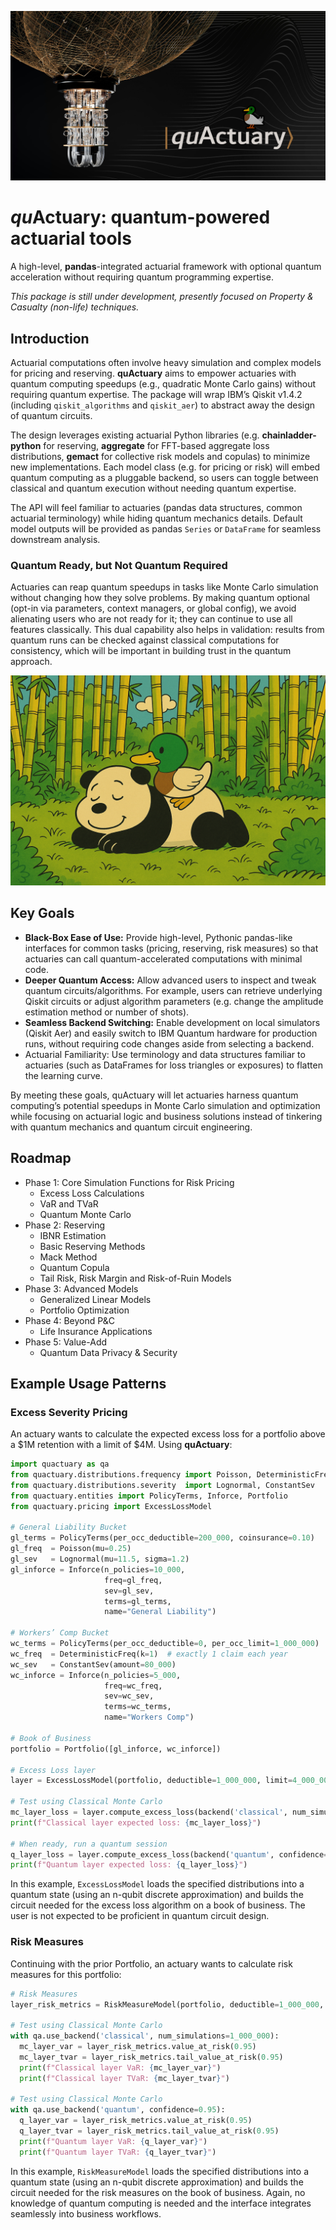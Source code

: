 ![QuActuary header image](images/qc-header.jpg)
# *qu*Actuary: quantum-powered actuarial tools

A high-level, **pandas**-integrated actuarial framework with optional quantum acceleration without requiring quantum programming expertise.

*This package is still under development, presently focused on Property & Casualty (non-life) techniques.*

## Introduction

Actuarial computations often involve heavy simulation and complex models for pricing and reserving. **quActuary** aims to empower actuaries with quantum computing speedups (e.g., quadratic Monte Carlo gains) without requiring quantum expertise. The package will wrap IBM’s Qiskit v1.4.2 (including `qiskit_algorithms` and `qiskit_aer`) to abstract away the design of quantum circuits.

The design leverages existing actuarial Python libraries (e.g. **chainladder-python** for reserving, **aggregate** for FFT-based aggregate loss distributions, **gemact** for collective risk models and copulas) to minimize new implementations. Each model class (e.g. for pricing or risk) will embed quantum computing as a pluggable backend, so users can toggle between classical and quantum execution without needing quantum expertise.

The API will feel familiar to actuaries (pandas data structures, common actuarial terminology) while hiding quantum mechanics details. Default model outputs will be provided as pandas `Series` or `DataFrame` for seamless downstream analysis.

### Quantum Ready, but Not Quantum Required
Actuaries can reap quantum speedups in tasks like Monte Carlo simulation without changing how they solve problems. By making quantum optional (opt-in via parameters, context managers, or global config), we avoid alienating users who are not ready for it; they can continue to use all features classically. This dual capability also helps in validation: results from quantum runs can be checked against classical computations for consistency, which will be important in building trust in the quantum approach.

![Duck resting on a panda](images/panda-duck.png)

## Key Goals

- **Black-Box Ease of Use:** Provide high-level, Pythonic pandas-like interfaces for common tasks (pricing, reserving, risk measures) so that actuaries can call quantum-accelerated computations with minimal code.
- **Deeper Quantum Access:** Allow advanced users to inspect and tweak quantum circuits/algorithms. For example, users can retrieve underlying Qiskit circuits or adjust algorithm parameters (e.g. change the amplitude estimation method or number of shots).
- **Seamless Backend Switching:** Enable development on local simulators (Qiskit Aer) and easily switch to IBM Quantum hardware for production runs, without requiring code changes aside from selecting a backend.
- Actuarial Familiarity: Use terminology and data structures familiar to actuaries (such as DataFrames for loss triangles or exposures) to flatten the learning curve.

By meeting these goals, quActuary will let actuaries harness quantum computing’s potential speedups in Monte Carlo simulation and optimization while focusing on actuarial logic and business solutions instead of tinkering with quantum mechanics and quantum circuit engineering.

## Roadmap
- Phase 1: Core Simulation Functions for Risk Pricing
  - Excess Loss Calculations
  - VaR and TVaR
  - Quantum Monte Carlo
- Phase 2: Reserving
  - IBNR Estimation
  - Basic Reserving Methods
  - Mack Method
  - Quantum Copula
  - Tail Risk, Risk Margin and Risk-of-Ruin Models
- Phase 3: Advanced Models
  - Generalized Linear Models
  - Portfolio Optimization
- Phase 4: Beyond P&C
  - Life Insurance Applications
- Phase 5: Value-Add
  - Quantum Data Privacy & Security

## Example Usage Patterns

### Excess Severity Pricing

An actuary wants to calculate the expected excess loss for a portfolio above a $1M retention with a limit of $4M. Using **quActuary**:

```python
import quactuary as qa
from quactuary.distributions.frequency import Poisson, DeterministicFreq
from quactuary.distributions.severity  import Lognormal, ConstantSev
from quactuary.entities import PolicyTerms, Inforce, Portfolio
from quactuary.pricing import ExcessLossModel

# General Liability Bucket
gl_terms = PolicyTerms(per_occ_deductible=200_000, coinsurance=0.10)
gl_freq  = Poisson(mu=0.25)
gl_sev   = Lognormal(mu=11.5, sigma=1.2)
gl_inforce = Inforce(n_policies=10_000,
                     freq=gl_freq,
                     sev=gl_sev,
                     terms=gl_terms,
                     name="General Liability")

# Workers’ Comp Bucket
wc_terms = PolicyTerms(per_occ_deductible=0, per_occ_limit=1_000_000)
wc_freq  = DeterministicFreq(k=1)  # exactly 1 claim each year
wc_sev   = ConstantSev(amount=80_000)
wc_inforce = Inforce(n_policies=5_000,
                     freq=wc_freq,
                     sev=wc_sev,
                     terms=wc_terms,
                     name="Workers Comp")

# Book of Business
portfolio = Portfolio([gl_inforce, wc_inforce])

# Excess Loss layer
layer = ExcessLossModel(portfolio, deductible=1_000_000, limit=4_000_000)

# Test using Classical Monte Carlo
mc_layer_loss = layer.compute_excess_loss(backend('classical', num_simulations=1_000_000))
print(f"Classical layer expected loss: {mc_layer_loss}")

# When ready, run a quantum session
q_layer_loss = layer.compute_excess_loss(backend('quantum', confidence=0.95))
print(f"Quantum layer expected loss: {q_layer_loss}")
```

In this example, `ExcessLossModel` loads the specified distributions into a quantum state (using an n-qubit discrete approximation) and builds the circuit needed for the excess loss algorithm on a book of business. The user is not expected to be proficient in quantum circuit design.

### Risk Measures

Continuing with the prior Portfolio, an actuary wants to calculate risk measures for this portfolio:

```python
# Risk Measures
layer_risk_metrics = RiskMeasureModel(portfolio, deductible=1_000_000, limit=4_000_000)

# Test using Classical Monte Carlo
with qa.use_backend('classical', num_simulations=1_000_000):
  mc_layer_var = layer_risk_metrics.value_at_risk(0.95)
  mc_layer_tvar = layer_risk_metrics.tail_value_at_risk(0.95)
  print(f"Classical layer VaR: {mc_layer_var}")
  print(f"Classical layer TVaR: {mc_layer_tvar}")

# Test using Classical Monte Carlo
with qa.use_backend('quantum', confidence=0.95):
  q_layer_var = layer_risk_metrics.value_at_risk(0.95)
  q_layer_tvar = layer_risk_metrics.tail_value_at_risk(0.95)
  print(f"Quantum layer VaR: {q_layer_var}")
  print(f"Quantum layer TVaR: {q_layer_tvar}")
```

In this example, `RiskMeasureModel` loads the specified distributions into a quantum state (using an n-qubit discrete approximation) and builds the circuit needed for the risk measures on the book of business. Again, no knowledge of quantum computing is needed and the interface integrates seamlessly into business workflows.